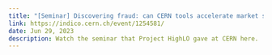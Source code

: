 ```yaml
---
title: "[Seminar] Discovering fraud: can CERN tools accelerate market surveillance"
link: https://indico.cern.ch/event/1254581/
date: Jun 29, 2023
description: Watch the seminar that Project HighLO gave at CERN here.
---
```

